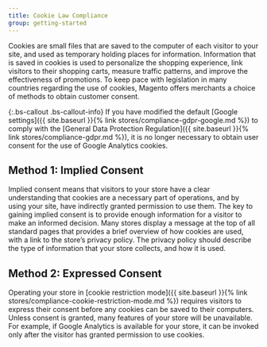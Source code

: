 ```yaml
---
title: Cookie Law Compliance
group: getting-started
---
```


Cookies are small files that are saved to the computer of each visitor to your site, and used as temporary holding places for information. Information that is saved in cookies is used to personalize the shopping experience, link visitors to their shopping carts, measure traffic patterns, and improve the effectiveness of promotions. To keep pace with legislation in many countries regarding the use of cookies, Magento offers merchants a choice of methods to obtain customer consent.

{:.bs-callout .bs-callout-info}
If you have modified the default [Google settings]({{ site.baseurl }}{% link stores/compliance-gdpr-google.md %}) to comply with the [General Data Protection Regulation]({{ site.baseurl }}{% link stores/compliance-gdpr.md %}), it is no longer necessary to obtain user consent for the use of Google Analytics cookies.

## Method 1: Implied Consent

Implied consent means that visitors to your store have a clear understanding that cookies are a necessary part of operations, and by using your site, have indirectly granted permission to use them. The key to gaining implied consent is to provide enough information for a visitor to make an informed decision. Many stores display a message at the top of all standard pages that provides a brief overview of how cookies are used, with a link to the store’s privacy policy. The privacy policy should describe the type of information that your store collects, and how it is used.

## Method 2: Expressed Consent

Operating your store in [cookie restriction mode]({{ site.baseurl }}{% link stores/compliance-cookie-restriction-mode.md %}) requires visitors to express their consent before any cookies can be saved to their computers. Unless consent is granted, many features of your store will be unavailable. For example, if Google Analytics is available for your store, it can be invoked only after the visitor has granted permission to use cookies.
